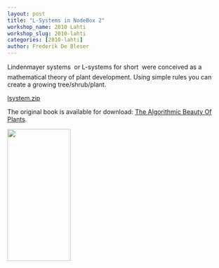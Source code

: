 ```yaml
---
layout: post
title: "L-Systems in NodeBox 2"
workshop_name: 2010 Lahti
workshop_slug: 2010-lahti
categories: [2010-lahti]
author: Frederik De Bleser
---
```

Lindenmayer systems  or L-systems for short  were conceived as a mathematical theory of plant development. Using simple rules you can create a growing tree/shrub/plant.

<a href='http://workshops.nodebox.net/2010/wp-content/uploads/lsystem.zip'>lsystem.zip</a>

The original book is available for download: <a href="http://algorithmicbotany.org/papers/#abop">The Algorithmic Beauty Of Plants</a>.

<a href="http://workshops.nodebox.net/2010/wp-content/uploads/Screen-shot-2010-01-19-at-14.16.47.png"><img src="http://workshops.nodebox.net/2010/wp-content/uploads/Screen-shot-2010-01-19-at-14.16.47-144x300.png" alt="" title="Screen shot 2010-01-19 at 14.16.47" width="144" height="300" class="alignleft size-medium wp-image-526" /></a>


